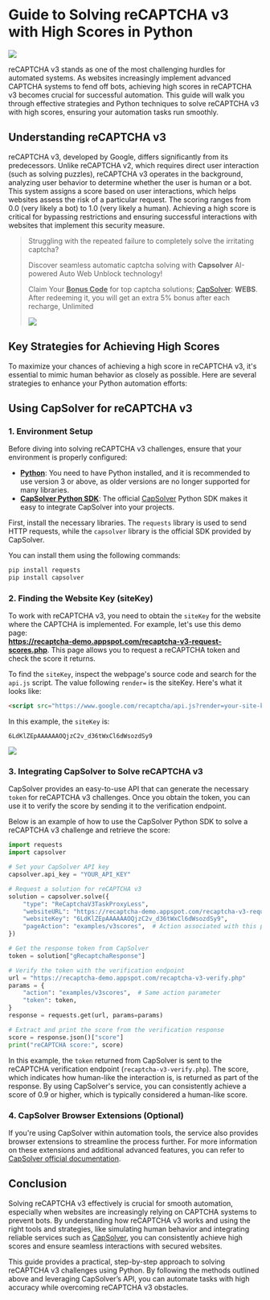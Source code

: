 # Guide to Solving reCAPTCHA v3 with High Scores in Python

![](https://assets.capsolver.com/prod/posts/high-score-recaptcha-v3/vPcaiXMEsCZo-d2b5ca33bd970f64a6301fa75ae2eb22.png)

reCAPTCHA v3 stands as one of the most challenging hurdles for automated systems. As websites increasingly implement advanced CAPTCHA systems to fend off bots, achieving high scores in reCAPTCHA v3 becomes crucial for successful automation. This guide will walk you through effective strategies and Python techniques to solve reCAPTCHA v3 with high scores, ensuring your automation tasks run smoothly.

## Understanding reCAPTCHA v3

reCAPTCHA v3, developed by Google, differs significantly from its predecessors. Unlike reCAPTCHA v2, which requires direct user interaction (such as solving puzzles), reCAPTCHA v3 operates in the background, analyzing user behavior to determine whether the user is human or a bot. This system assigns a score based on user interactions, which helps websites assess the risk of a particular request.
The scoring ranges from 0.0 (very likely a bot) to 1.0 (very likely a human). Achieving a high score is critical for bypassing restrictions and ensuring successful interactions with websites that implement this security measure.

> Struggling with the repeated failure to completely solve the irritating captcha?
>
> Discover seamless automatic captcha solving with **Capsolver** AI-powered Auto Web Unblock technology!
>
> Claim Your   <u>**Bonus Code**</u> for top captcha solutions; [CapSolver](https://www.capsolver.com/?utm_source=official&utm_medium=blog&utm_campaign=highscores): **WEBS**. After redeeming it, you will get an extra 5% bonus after each recharge, Unlimited
> 
> ![](https://assets.capsolver.com/prod/images/post/2024-03-29/fbc29472-886c-45b2-9eb2-2b307f6d9700.png)

## Key Strategies for Achieving High Scores

To maximize your chances of achieving a high score in reCAPTCHA v3, it's essential to mimic human behavior as closely as possible. Here are several strategies to enhance your Python automation efforts:



## Using CapSolver for reCAPTCHA v3

### 1. Environment Setup

Before diving into solving reCAPTCHA v3 challenges, ensure that your environment is properly configured:

- **[Python](https://www.python.org/downloads/)**: You need to have Python installed, and it is recommended to use version 3 or above, as older versions are no longer supported for many libraries.
- **[CapSolver Python SDK](https://pypi.org/project/capsolver/)**: The official [CapSolver](https://www.capsolver.com/?utm_source=official&utm_medium=blog&utm_campaign=highscores) Python SDK makes it easy to integrate CapSolver into your projects.

First, install the necessary libraries. The `requests` library is used to send HTTP requests, while the `capsolver` library is the official SDK provided by CapSolver.

You can install them using the following commands:

```bash
pip install requests
pip install capsolver
```

### 2. Finding the Website Key (siteKey)

To work with reCAPTCHA v3, you need to obtain the `siteKey` for the website where the CAPTCHA is implemented. For example, let's use this demo page:  
**https://recaptcha-demo.appspot.com/recaptcha-v3-request-scores.php**. This page allows you to request a reCAPTCHA token and check the score it returns.

To find the `siteKey`, inspect the webpage's source code and search for the `api.js` script. The value following `render=` is the siteKey. Here's what it looks like:

```html
<script src="https://www.google.com/recaptcha/api.js?render=your-site-key"></script>
```

In this example, the `siteKey` is:

```
6LdKlZEpAAAAAAOQjzC2v_d36tWxCl6dWsozdSy9
```
![](https://assets.capsolver.com/prod/posts/high-score-recaptcha-v3/K9psYVKuVlBD-d2b5ca33bd970f64a6301fa75ae2eb22.png)


### 3. Integrating CapSolver to Solve reCAPTCHA v3

CapSolver provides an easy-to-use API that can generate the necessary `token` for reCAPTCHA v3 challenges. Once you obtain the token, you can use it to verify the score by sending it to the verification endpoint.

Below is an example of how to use the CapSolver Python SDK to solve a reCAPTCHA v3 challenge and retrieve the score:

```python
import requests
import capsolver

# Set your CapSolver API key
capsolver.api_key = "YOUR_API_KEY"

# Request a solution for reCAPTCHA v3
solution = capsolver.solve({
    "type": "ReCaptchaV3TaskProxyLess",
    "websiteURL": "https://recaptcha-demo.appspot.com/recaptcha-v3-request-scores.php",
    "websiteKey": "6LdKlZEpAAAAAAOQjzC2v_d36tWxCl6dWsozdSy9",
    "pageAction": "examples/v3scores",  # Action associated with this page
})

# Get the response token from CapSolver
token = solution["gRecaptchaResponse"]

# Verify the token with the verification endpoint
url = "https://recaptcha-demo.appspot.com/recaptcha-v3-verify.php"
params = {
    "action": "examples/v3scores",  # Same action parameter
    "token": token,
}
response = requests.get(url, params=params)

# Extract and print the score from the verification response
score = response.json()["score"]
print("reCAPTCHA score:", score)
```

In this example, the `token` returned from CapSolver is sent to the reCAPTCHA verification endpoint (`recaptcha-v3-verify.php`). The score, which indicates how human-like the interaction is, is returned as part of the response. By using CapSolver's service, you can consistently achieve a score of 0.9 or higher, which is typically considered a human-like score.

### 4. CapSolver Browser Extensions (Optional)

If you're using CapSolver within automation tools, the service also provides browser extensions to streamline the process further. For more information on these extensions and additional advanced features, you can refer to [CapSolver official documentation](https://docs.capsolver.com/en/guide/captcha/ReCaptchaV3/).

## Conclusion

Solving reCAPTCHA v3 effectively is crucial for smooth automation, especially when websites are increasingly relying on CAPTCHA systems to prevent bots. By understanding how reCAPTCHA v3 works and using the right tools and strategies, like simulating human behavior and integrating reliable services such as [CapSolver](https://www.capsolver.com/?utm_source=official&utm_medium=blog&utm_campaign=highscores), you can consistently achieve high scores and ensure seamless interactions with secured websites.

This guide provides a practical, step-by-step approach to solving reCAPTCHA v3 challenges using Python. By following the methods outlined above and leveraging CapSolver’s API, you can automate tasks with high accuracy while overcoming reCAPTCHA v3 obstacles.
 


